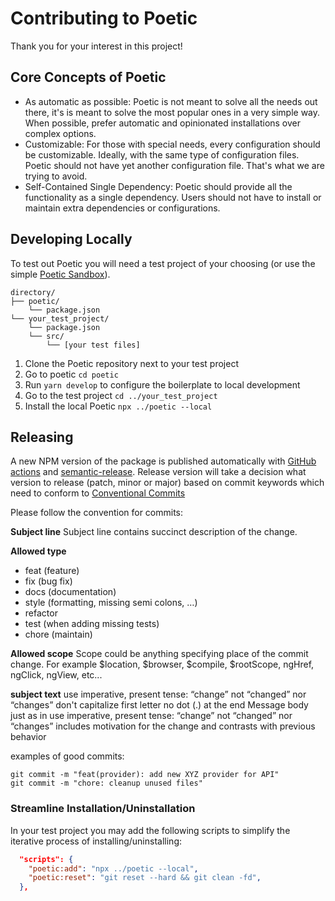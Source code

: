 # Contributing to Poetic

Thank you for your interest in this project!

## Core Concepts of Poetic

- As automatic as possible: Poetic is not meant to solve all the needs out there, it's is meant to solve the most popular ones in a very simple way. When possible, prefer automatic and opinionated installations over complex options.
- Customizable: For those with special needs, every configuration should be customizable. Ideally, with the same type of configuration files. Poetic should not have yet another configuration file. That's what we are trying to avoid.
- Self-Contained Single Dependency: Poetic should provide all the functionality as a single dependency. Users should not have to install or maintain extra dependencies or configurations.

## Developing Locally

To test out Poetic you will need a test project of your choosing (or use the simple [Poetic Sandbox](https://github.com/arianacosta/poetic-sandbox)).

```shell
directory/
├── poetic/
    └── package.json
└── your_test_project/
    └── package.json
    └── src/
        └── [your test files]
```

1. Clone the Poetic repository next to your test project
2. Go to poetic `cd poetic`
3. Run `yarn develop` to configure the boilerplate to local development
4. Go to the test project `cd ../your_test_project`
5. Install the local Poetic `npx ../poetic --local`

## Releasing

A new NPM version of the package is published  automatically with [GitHub actions](https://github.com/features/actions) and [semantic-release](https://github.com/semantic-release/semantic-release). Release version will take a decision what version to release (patch, minor or major) based on commit keywords which need to conform to [Conventional Commits](https://www.conventionalcommits.org/en/v1.0.0-beta.2/)

Please follow the convention for commits:

**Subject line**
Subject line contains succinct description of the change.

**Allowed type**

- feat (feature)
- fix (bug fix)
- docs (documentation)
- style (formatting, missing semi colons, …)
- refactor
- test (when adding missing tests)
- chore (maintain)

**Allowed scope**
Scope could be anything specifying place of the commit change. For example $location, $browser, $compile, $rootScope, ngHref, ngClick, ngView, etc...

**subject text**
use imperative, present tense: “change” not “changed” nor “changes”
don't capitalize first letter
no dot (.) at the end
Message body
just as in use imperative, present tense: “change” not “changed” nor “changes”
includes motivation for the change and contrasts with previous behavior

examples of good commits:

```shell
git commit -m "feat(provider): add new XYZ provider for API"
git commit -m "chore: cleanup unused files"
```

### Streamline Installation/Uninstallation

In your test project you may add the following scripts to simplify the iterative process of installing/uninstalling:

```json
  "scripts": {
    "poetic:add": "npx ../poetic --local",
    "poetic:reset": "git reset --hard && git clean -fd",
  },
```
